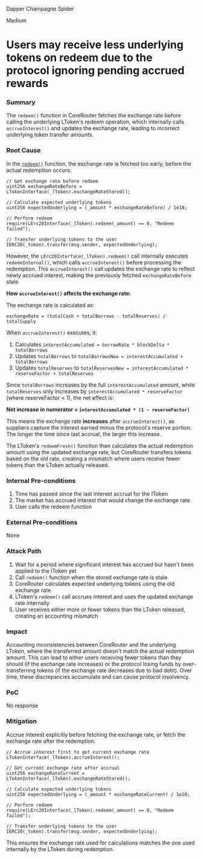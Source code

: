 Dapper Champagne Spider

Medium

# Users may receive less underlying tokens on redeem due to the protocol ignoring pending accrued rewards

### Summary

The `redeem()` function in CoreRouter fetches the exchange rate before calling the underlying LToken's redeem operation, which internally calls `accrueInterest()` and updates the exchange rate, leading to incorrect underlying token transfer amounts.

### Root Cause

In the [`redeem()`](https://github.com/sherlock-audit/2025-05-lend-audit-contest/blob/main/Lend-V2/src/LayerZero/CoreRouter.sol#L118) function, the exchange rate is fetched too early, before the actual redemption occurs:

```solidity
// Get exchange rate before redeem
uint256 exchangeRateBefore = LTokenInterface(_lToken).exchangeRateStored();

// Calculate expected underlying tokens
uint256 expectedUnderlying = (_amount * exchangeRateBefore) / 1e18;

// Perform redeem
require(LErc20Interface(_lToken).redeem(_amount) == 0, "Redeem failed");

// Transfer underlying tokens to the user
IERC20(_token).transfer(msg.sender, expectedUnderlying);
```

However, the `LErc20Interface(_lToken).redeem()` call internally executes `redeemInternal()`, which calls `accrueInterest()` before processing the redemption. This `accrueInterest()` call updates the exchange rate to reflect newly accrued interest, making the previously fetched `exchangeRateBefore` stale.

**How `accrueInterest()` affects the exchange rate:**

The exchange rate is calculated as:
```solidity
exchangeRate = (totalCash + totalBorrows - totalReserves) / totalSupply
```

When `accrueInterest()` executes, it:
1. Calculates `interestAccumulated = borrowRate * blockDelta * totalBorrows`
2. Updates `totalBorrows` to `totalBorrowsNew = interestAccumulated + totalBorrows`
3. Updates `totalReserves` to `totalReservesNew = interestAccumulated * reserveFactor + totalReserves`

Since `totalBorrows` increases by the full `interestAccumulated` amount, while `totalReserves` only increases by `interestAccumulated * reserveFactor` (where reserveFactor < 1), the net effect is:

**Net increase in numerator = `interestAccumulated * (1 - reserveFactor)`**

This means the exchange rate **increases** after `accrueInterest()`, as suppliers capture the interest earned minus the protocol's reserve portion. The longer the time since last accrual, the larger this increase.

The LToken's `redeemFresh()` function then calculates the actual redemption amount using the updated exchange rate, but CoreRouter transfers tokens based on the old rate, creating a mismatch where users receive fewer tokens than the LToken actually released.

### Internal Pre-conditions

1. Time has passed since the last interest accrual for the lToken
2. The market has accrued interest that would change the exchange rate
3. User calls the redeem function

### External Pre-conditions

None

### Attack Path

1. Wait for a period where significant interest has accrued but hasn't been applied to the lToken yet
2. Call `redeem()` function when the stored exchange rate is stale
3. CoreRouter calculates expected underlying tokens using the old exchange rate
4. LToken's `redeem()` call accrues interest and uses the updated exchange rate internally
5. User receives either more or fewer tokens than the LToken released, creating an accounting mismatch

### Impact

Accounting inconsistencies between CoreRouter and the underlying LToken, where the transferred amount doesn't match the actual redemption amount. This can lead to either users receiving fewer tokens than they should (if the exchange rate increases) or the protocol losing funds by over-transferring tokens (if the exchange rate decreases due to bad debt). Over time, these discrepancies accumulate and can cause protocol insolvency.

### PoC

No response

### Mitigation

Accrue interest explicitly before fetching the exchange rate, or fetch the exchange rate after the redemption.

```solidity
// Accrue interest first to get current exchange rate
LTokenInterface(_lToken).accrueInterest();

// Get current exchange rate after accrual
uint256 exchangeRateCurrent = LTokenInterface(_lToken).exchangeRateStored();

// Calculate expected underlying tokens
uint256 expectedUnderlying = (_amount * exchangeRateCurrent) / 1e18;

// Perform redeem
require(LErc20Interface(_lToken).redeem(_amount) == 0, "Redeem failed");

// Transfer underlying tokens to the user
IERC20(_token).transfer(msg.sender, expectedUnderlying);
```

This ensures the exchange rate used for calculations matches the one used internally by the LToken during redemption. 